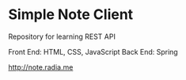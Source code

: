 # Simple Note Client

Repository for learning REST API

Front End: HTML, CSS, JavaScript
Back End: Spring

http://note.radia.me
